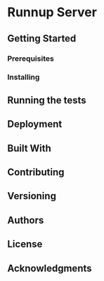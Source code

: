 # Runnup Server

## Getting Started

### Prerequisites

### Installing

## Running the tests

## Deployment

## Built With

## Contributing

## Versioning

## Authors

## License

## Acknowledgments
